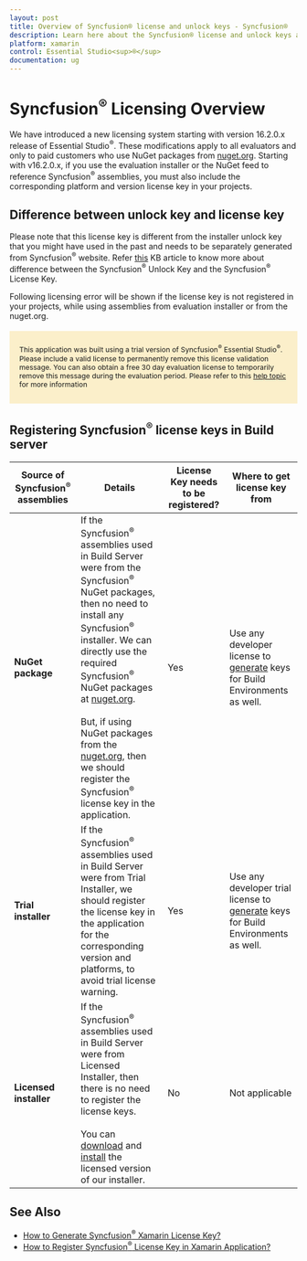 ```yaml
---
layout: post
title: Overview of Syncfusion® license and unlock keys - Syncfusion®
description: Learn here about the Syncfusion® license and unlock keys and difference between license and unlock keys.
platform: xamarin
control: Essential Studio<sup>®</sup>
documentation: ug
---
```



<style>
#license {
    font-size: .88em!important;
margin-top: 1.5em;     margin-bottom: 1.5em;
    background-color: #fbefca;
    padding: 10px 17px 14px;
}
</style>

# Syncfusion<sup>®</sup> Licensing Overview

We have introduced a new licensing system starting with version 16.2.0.x release of Essential Studio<sup>®</sup>. These modifications apply to all evaluators and only to paid customers who use NuGet packages from [nuget.org](https://www.nuget.org/). Starting with v16.2.0.x, if you use the evaluation installer or the NuGet feed to reference Syncfusion<sup>®</sup> assemblies, you must also include the corresponding platform and version license key in your projects.

## Difference between unlock key and license key

Please note that this license key is different from the installer unlock key that you might have used in the past and needs to be separately generated from Syncfusion<sup>®</sup> website. Refer [this](https://support.syncfusion.com/kb/article/7863/difference-between-the-unlock-key-and-licensing-key) KB article to know more about difference between the Syncfusion<sup>®</sup> Unlock Key and the Syncfusion<sup>®</sup> License Key.

Following licensing error will be shown if the license key is not registered in your projects, while using assemblies from evaluation installer or from the nuget.org.

<div id="license">

This application was built using a trial version of Syncfusion<sup>®</sup> Essential Studio<sup>®</sup>. Please include a valid license to permanently remove this license validation message. You can also obtain a free 30 day evaluation license to temporarily remove this message during the evaluation period. Please refer to this <a href="/xamarin/licensing/overview">help topic</a> for more information

</div>

## Registering Syncfusion<sup>®</sup> license keys in Build server

| Source of Syncfusion<sup>®</sup> assemblies | Details | License Key needs to be registered? | Where to get license key from |
| ------------- | ------------- | ------------- | ------------- |
| **NuGet package** | If the Syncfusion<sup>®</sup> assemblies used in Build Server were from the Syncfusion<sup>®</sup> NuGet packages, then no need to install any Syncfusion<sup>®</sup> installer. We can directly use the required Syncfusion<sup>®</sup> NuGet packages at [nuget.org](https://www.nuget.org/). <br><br>But, if using NuGet packages from the [nuget.org](https://www.nuget.org/packages?q=syncfusion), then we should register the Syncfusion<sup>®</sup> license key in the application.| Yes | Use any developer license to [generate](https://help.syncfusion.com/xamarin/licensing/how-to-generate) keys for Build Environments as well. |
| **Trial installer** | If the Syncfusion<sup>®</sup> assemblies used in Build Server were from Trial Installer, we should register the license key in the application for the corresponding version and platforms, to avoid trial license warning. | Yes | Use any developer trial license to [generate](https://help.syncfusion.com/xamarin/licensing/how-to-generate) keys for Build Environments as well. |
| **Licensed installer** |If the Syncfusion<sup>®</sup> assemblies used in Build Server were from Licensed Installer, then there is no need to register the license keys.<br><br>You can [download](https://help.syncfusion.com/xamarin/installation/web-installer/how-to-download#download-the-license-version) and [install](https://help.syncfusion.com/xamarin/installation/web-installer/how-to-install) the licensed version of our installer. | No | Not applicable |

## See Also

* [How to Generate Syncfusion<sup>®</sup> Xamarin License Key?](https://help.syncfusion.com/xamarin/licensing/how-to-generate)
* [How to Register Syncfusion<sup>®</sup> License Key in Xamarin Application?](https://help.syncfusion.com/xamarin/licensing/how-to-register-in-an-application)
